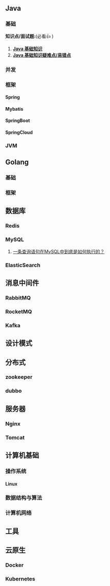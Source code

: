 <!--
<p align="center">
<a href="https://github.com/SinclairChen/Knowledge-Guide" target="_blank">
	<img src="https://knowlege-guide.oss-cn-shanghai.aliyuncs.com/%E4%B9%A6%E7%B1%8D.jpg#pic_center" width=""/>
</a>
</p>

<p align="center">
  <a href="https://snailclimb.gitee.io/javaguide"><img src="https://img.shields.io/badge/阅读-read-brightgreen.svg" alt="阅读"></a>
  <a href="#公众号"><img src="https://img.shields.io/badge/%E5%85%AC%E4%BC%97%E5%8F%B7-JavaGuide-lightgrey.svg" alt="公众号"></a>
  <a href="#公众号"><img src="https://img.shields.io/badge/PDF-Java面试突击-important.svg" alt="公众号"></a>
  <a href="#投稿"><img src="https://img.shields.io/badge/support-投稿-critical.svg" alt="投稿"></a>
  <img src="https://img.shields.io/github/stars/Snailclimb/JavaGuide" alt="投稿">
  <a href="https://xiaozhuanlan.com/javainterview?rel=javaguide"><img src="https://img.shields.io/badge/Java-面试指南-important" alt="投稿"></a>
</p>

<table>
  <tbody>
    <tr>
       <td align="center" valign="middle">
        <a href="https://t.1yb.co/iskv">
         <img src="./media/sponsor/知识星球.png" style="margin: 0 auto;width:850px" /></a>
      </td>       
    </tr>
  </tbody>
</table>

-->

## Java

### 基础

**知识点/面试题:**(必看:+1: )

1. **[Java 基础知识](docs/java/basis/Java基础知识.md)**
2. **[Java 基础知识疑难点/易错点](docs/java/basis/Java基础知识疑难点.md)**

### 并发


### 框架

#### Spring


#### Mybatis


#### SpringBoot


#### SpringCloud


### JVM


## Golang

### 基础

### 框架


## 数据库


### Redis


### MySQL

1. [一条查询语句在MySQL中到底是如何执行的？](docs/数据库/mysql/一条查询语句在MySQL中到底是如何执行的？.md)


### ElasticSearch



## 消息中间件


### RabbitMQ


### RocketMQ


### Kafka



## 设计模式


## 分布式


### zookeeper


### dubbo


## 服务器


### Nginx


### Tomcat


## 计算机基础


### 操作系统


#### Linux


### 数据结构与算法


### 计算机网络


## 工具


## 云原生


### Docker


### Kubernetes


